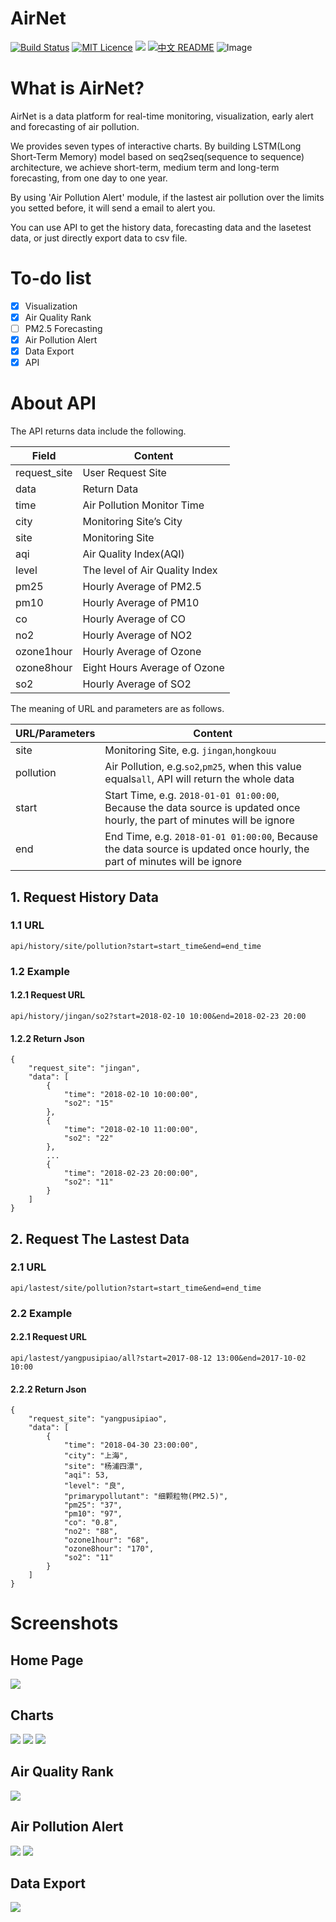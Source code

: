 # AirNet
[![Build Status](https://travis-ci.org/mtianyan/hexoBlog-Github.svg?branch=master)](https://travis-ci.org/mtianyan/hexoBlog-Github)
[![MIT Licence](https://badges.frapsoft.com/os/mit/mit.svg?v=103)](https://opensource.org/licenses/mit-license.php)
![](https://img.shields.io/badge/language-python-orange.svg)
[![中文 README](https://img.shields.io/badge/Readme-中文-red.svg)](https://github.com/spencerwoo98/spencer-simple-desktop-api/blob/master/README-zh.md)
![Image](img/logo.png)
# What is AirNet?

AirNet is a data platform for real-time monitoring, visualization, early alert and forecasting of air pollution.

We provides seven types of interactive charts. By building LSTM(Long Short-Term Memory) model based on seq2seq(sequence to sequence) architecture, we achieve short-term, medium term and long-term forecasting, from one day to one year.

By using 'Air Pollution Alert' module, if the lastest air pollution over the limits you setted before, it will send a email to alert you.

You can use API to get the history data, forecasting data and the lasetest data, or just directly export data to csv file.


# To-do list
* [x] Visualization
* [x] Air Quality Rank
* [ ] PM2.5 Forecasting
* [x] Air Pollution Alert
* [x] Data Export
* [x] API

# About API

The API returns data include the following.

|Field|Content|
|-|-|
|request_site|User Request Site|
|data|Return Data|
|time|Air Pollution Monitor Time|
|city|Monitoring Site’s City|
|site|Monitoring Site|
|aqi|Air Quality Index(AQI)|
|level|The level of Air Quality Index|
|pm25|Hourly Average of PM2.5|
|pm10|Hourly Average of PM10|
|co|Hourly Average of CO|
|no2|Hourly Average of NO2|
|ozone1hour|Hourly Average of Ozone|
|ozone8hour|Eight Hours Average of Ozone|
|so2|Hourly Average of SO2|

The meaning of URL and parameters are as follows.

|URL/Parameters|Content|
|-|-|
|site|Monitoring Site, e.g. `jingan`,`hongkouu`|
|pollution|Air Pollution, e.g.`so2`,`pm25`, when this value equals`all`, API will return the whole data|
|start|Start Time, e.g. `2018-01-01 01:00:00`, Because the data source is updated once hourly, the part of minutes will be ignore|
|end|End Time, e.g. `2018-01-01 01:00:00`, Because the data source is updated once hourly, the part of minutes will be ignore|

## 1. Request History Data
### 1.1 URL
```
api/history/site/pollution?start=start_time&end=end_time
```

### 1.2 Example
#### 1.2.1 Request URL
```
api/history/jingan/so2?start=2018-02-10 10:00&end=2018-02-23 20:00
```
#### 1.2.2 Return Json
```
{
    "request_site": "jingan",
    "data": [
        {
            "time": "2018-02-10 10:00:00",
            "so2": "15"
        },
        {
            "time": "2018-02-10 11:00:00",
            "so2": "22"
        },
		...
        {
            "time": "2018-02-23 20:00:00",
            "so2": "11"
        }
    ]
}
```

## 2. Request The Lastest Data
### 2.1 URL
```
api/lastest/site/pollution?start=start_time&end=end_time
```

### 2.2 Example
#### 2.2.1 Request URL
```
api/lastest/yangpusipiao/all?start=2017-08-12 13:00&end=2017-10-02 10:00
```
#### 2.2.2 Return Json
```
{
    "request_site": "yangpusipiao",
    "data": [
        {
            "time": "2018-04-30 23:00:00",
            "city": "上海",
            "site": "杨浦四漂",
            "aqi": 53,
            "level": "良",
            "primarypollutant": "细颗粒物(PM2.5)",
            "pm25": "37",
            "pm10": "97",
            "co": "0.8",
            "no2": "88",
            "ozone1hour": "68",
            "ozone8hour": "170",
            "so2": "11"
        }
    ]
}
```


# Screenshots
## Home Page
![](img/index.png)
## Charts
![](img/scatter.png)
![](img/line.png)
![](img/radar.png)
## Air Quality Rank
![](img/rank.png)
## Air Pollution Alert
![](img/alarm.png)
![](img/email.png)
## Data Export
![](img/export.png)


